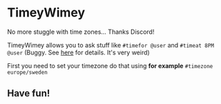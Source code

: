 # TimeyWimey
No more stuggle with time zones... Thanks Discord!

TimeyWimey allows you to ask stuff like
`#timefor @user`
and
`#timeat 8PM @user` (Buggy. See [here](https://play.golang.org/p/_mnELD1nCv) for details. It's very weird)

First you need to set your timezone
do that using **for example**
`#timezone europe/sweden`

## Have fun!
